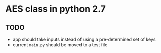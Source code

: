 # AES class in python 2.7

## TODO
- app should take inputs instead of using a pre-determined set of keys
- current `main.py` should be moved to a test file
